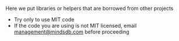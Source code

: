Here we put libraries or helpers that are borrowed from other projects

- Try only to use MIT code
- If the code you are using is not MIT licensed, email management@mindsdb.com before proceeding